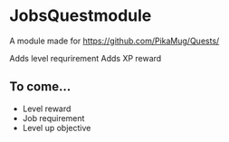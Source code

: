 # JobsQuestmodule
 A module made for https://github.com/PikaMug/Quests/

Adds level requrirement
Adds XP reward

## To come...
- Level reward
- Job requirement
- Level up objective
